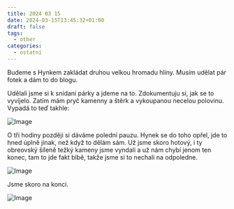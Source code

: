 ```yaml
---
title: 2024 03 15
date: 2024-03-15T13:45:32+01:00
draft: false
tags:
  - other
categories:
  - ostatní
---
```


Budeme s Hynkem zakládat druhou velkou hromadu hlíny.
Musím udělat pár fotek a dám to do blogu.

Udělali jsme si k snídani párky a jdeme na to. Zdokumentuju si, jak se
to vyvíjelo. Zatím mám pryč kamenny a štěrk a vykoupanou necelou
polovinu. Vypadá to teď takhle:


![Image](/images/denik/2024-03-13-img-01.jpeg)

O tři hodiny později si dáváme polední pauzu. Hynek se do toho opřel,
jde to hned úplně jinak, než když to dělám sám. Už jsme skoro hotový,
i ty obreovský šíleně težký kameny jsme vyndali a už nám chybí jenom
ten konec, tam to jde fakt blbě, takže jsme si to nechali na odpoledne.

![Image](/images/denik/2024-03-15-img-02.jpeg)

Jsme skoro na konci.

![Image](/images/denik/2024-03-15-img-03.jpeg)

